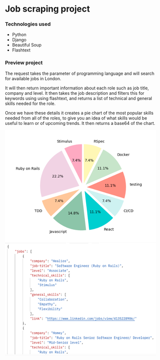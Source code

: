 # Job scraping project

### Technologies used

- Python
- Django
- Beautiful Soup
- Flashtext

### Preview project
The request takes the parameter of programming language and will search for available jobs in London. 

It will then return important information about each role such as job title, company and level. It then takes the job description and filters this for keywords using using flashtext, and returns a list of technical and general skills needed for the role.

Once we have these details it creates a pie chart of the most popular skills needed from all of the roles, to give you an idea of what skills would be useful to learn or of upcoming trends. It then returns a base64 of the chart.

<img src="./readme/key-skills.png" alt='key-skills-chart' width="500" />
<img src="./readme/job-data.png" alt='job-data' width="500" />
